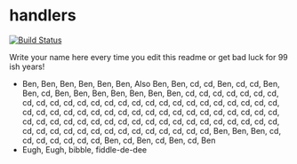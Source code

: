 # handlers

[![Build Status](https://travis-ci.org/atomisthqa/handlers.svg?branch=master)](https://travis-ci.org/atomisthqa/handlers)

Write your name here every time you edit this readme or get bad luck for 99 ish years!

* Ben, Ben, Ben, Ben, Ben, Ben, Also Ben, Ben, cd, cd, Ben, cd, cd, Ben, Ben, cd, Ben, Ben, Ben, Ben, Ben, Ben, Ben, cd, cd, cd, cd, cd, cd, cd, cd, cd, cd, cd, cd, cd, cd, cd, cd, cd, cd, cd, cd, cd, cd, cd, cd, cd, cd, cd, cd, cd, cd, cd, cd, cd, cd, cd, cd, cd, cd, cd, cd, cd, cd, cd, cd, cd, cd, cd, cd, cd, cd, cd, cd, cd, cd, cd, cd, cd, cd, cd, cd, cd, cd, cd, cd, cd, cd, cd, cd, cd, cd, cd, cd, cd, cd, cd, cd, cd, cd, Ben, Ben, Ben, cd, cd, cd, cd, cd, cd, cd, Ben, cd, Ben, cd, Ben, cd, Ben
* Eugh, Eugh, bibble, fiddle-de-dee




